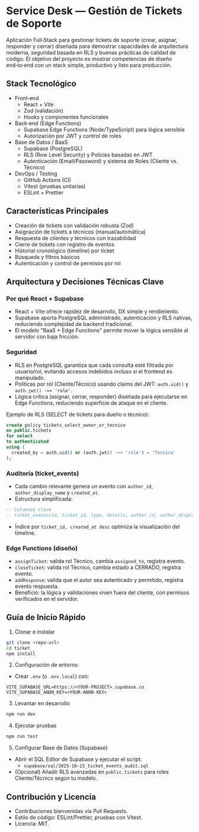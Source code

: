 # Service Desk — Gestión de Tickets de Soporte

Aplicación Full‑Stack para gestionar tickets de soporte (crear, asignar, responder y cerrar) diseñada para demostrar capacidades de arquitectura moderna, seguridad basada en RLS y buenas prácticas de calidad de código. El objetivo del proyecto es mostrar competencias de diseño end‑to‑end con un stack simple, productivo y listo para producción.

## Stack Tecnológico

- Front‑end
  - React + Vite
  - Zod (validación)
  - Hooks y componentes funcionales
- Back‑end (Edge Functions)
  - Supabase Edge Functions (Node/TypeScript) para lógica sensible
  - Autorización por JWT y control de roles
- Base de Datos / BaaS
  - Supabase (PostgreSQL)
  - RLS (Row Level Security) y Policies basadas en JWT
  - Autenticación (Email/Password) y sistema de Roles (Cliente vs. Técnico)
- DevOps / Testing
  - GitHub Actions (CI)
  - Vitest (pruebas unitarias)
  - ESLint + Prettier

## Características Principales

- Creación de tickets con validación robusta (Zod)
- Asignación de tickets a técnicos (manual/automática)
- Respuesta de clientes y técnicos con trazabilidad
- Cierre de tickets con registro de eventos
- Historial cronológico (timeline) por ticket
- Búsqueda y filtros básicos
- Autenticación y control de permisos por rol

## Arquitectura y Decisiones Técnicas Clave

### Por qué React + Supabase
- React + Vite ofrece rapidez de desarrollo, DX simple y rendimiento.
- Supabase aporta PostgreSQL administrado, autenticación y RLS nativas, reduciendo complejidad de backend tradicional.
- El modelo "BaaS + Edge Functions" permite mover la lógica sensible al servidor con baja fricción.

### Seguridad
- RLS en PostgreSQL garantiza que cada consulta esté filtrada por usuario/rol, evitando accesos indebidos incluso si el frontend es manipulado.
- Políticas por rol (Cliente/Técnico) usando claims del JWT: `auth.uid()` y `auth.jwt() ->> 'role'`.
- Lógica crítica (asignar, cerrar, responder) diseñada para ejecutarse en Edge Functions, reduciendo superficie de ataque en el cliente.

Ejemplo de RLS (SELECT de tickets para dueño o técnico):
```sql
create policy tickets_select_owner_or_tecnico
on public.tickets
for select
to authenticated
using (
  created_by = auth.uid() or (auth.jwt() ->> 'role') = 'Tecnico'
);
```

### Auditoría (ticket_events)
- Cada cambio relevante genera un evento con `author_id`, `author_display_name` y `created_at`.
- Estructura simplificada:
```sql
-- Columnas clave
-- ticket_events(id, ticket_id, type, details, author_id, author_display_name, created_at)
```
- Índice por `ticket_id, created_at desc` optimiza la visualización del timeline.

### Edge Functions (diseño)
- `assignTicket`: valida rol Técnico, cambia `assigned_to`, registra evento.
- `closeTicket`: valida rol Técnico, cambia estado a CERRADO, registra evento.
- `addResponse`: valida que el autor sea autenticado y permitido, registra evento respuesta.
- Beneficio: la lógica y validaciones viven fuera del cliente, con permisos verificados en el servidor.

## Guía de Inicio Rápido

1) Clonar e instalar
```bash
git clone <repo-url>
cd ticket
npm install
```

2) Configuración de entorno
- Crear `.env` (o `.env.local`) con:
```
VITE_SUPABASE_URL=https://<YOUR-PROJECT>.supabase.co
VITE_SUPABASE_ANON_KEY=<YOUR-ANON-KEY>
```

3) Levantar en desarrollo
```bash
npm run dev
```

4) Ejecutar pruebas
```bash
npm run test
```

5) Configurar Base de Datos (Supabase)
- Abrir el SQL Editor de Supabase y ejecutar el script:
  - `supabase/sql/2025-10-23_ticket_events_audit.sql`
- (Opcional) Añadir RLS avanzadas en `public.tickets` para roles Cliente/Técnico según tu modelo.

## Contribución y Licencia

- Contribuciones bienvenidas vía Pull Requests.
- Estilo de código: ESLint/Prettier, pruebas con Vitest.
- Licencia: MIT.
